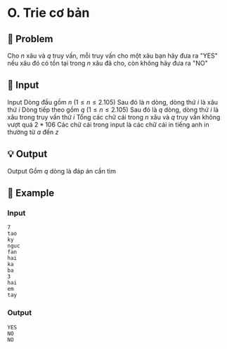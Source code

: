 # O. Trie cơ bản

## 📖 Problem

Cho
$n$
xâu và
$q$
truy vấn, mỗi truy vấn cho một xâu bạn hãy đưa ra "YES" nếu xâu đó có tồn tại trong
$n$
xâu đã cho, còn không hãy đưa ra "NO"


## 🧩 Input

Input
Dòng đầu gồm
$n$
$(1 ≤n≤ 2.105)$
Sau đó là
$n$
dòng, dòng thứ
$i$
là xâu thứ
$i$
Dòng tiếp theo gồm
$q$
$(1 ≤n≤ 2.105)$
Sau đó là
$q$
dòng, dòng thứ
$i$
là xâu trong truy vấn thứ
$i$
Tổng các chữ cái trong
$n$
xâu và
$q$
truy vấn không vượt quá
$2 * 106$
Các chữ cái trong input là các chữ cái in tiếng anh in thường từ
$a$
đến
$z$


## 💡 Output

Output
Gồm
$q$
dòng là đáp án cần tìm


## 🧠 Example

### Input

```text
7
tao
ky
nguc
fan
hai
ka
ba
3
hai
em
tay
```

### Output

```text
YES
NO
NO
```


